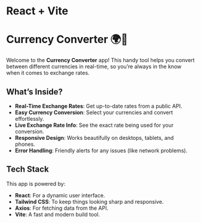 # React + Vite
# Currency Converter 🌍💱

Welcome to the **Currency Converter** app! This handy tool helps you convert between different currencies in real-time, so you’re always in the know when it comes to exchange rates.

## What’s Inside?

- **Real-Time Exchange Rates**: Get up-to-date rates from a public API.
- **Easy Currency Conversion**: Select your currencies and convert effortlessly.
- **Live Exchange Rate Info**: See the exact rate being used for your conversion.
- **Responsive Design**: Works beautifully on desktops, tablets, and phones.
- **Error Handling**: Friendly alerts for any issues (like network problems).

## Tech Stack

This app is powered by:

- **React**: For a dynamic user interface.
- **Tailwind CSS**: To keep things looking sharp and responsive.
- **Axios**: For fetching data from the API.
- **Vite**: A fast and modern build tool.
